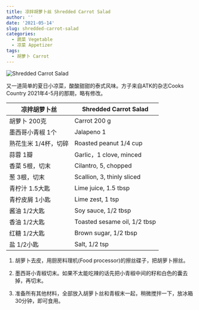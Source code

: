 ```yaml
---
title: 凉拌胡萝卜丝 Shredded Carrot Salad
author: ''
date: '2021-05-14'
slug: shredded-carrot-salad
categories:
  - 蔬菜 Vegetable
  - 凉菜 Appetizer
tags:
  - 胡萝卜 Carrot
---
```


![Shredded Carrot Salad](/img/2021-05-14-carrot-salad.jpg)

又一道简单的夏日小凉菜，酸酸甜甜的泰式风味。方子来自ATK的杂志Cooks Country 2021年4-5月的那期，略有修改。

|凉拌胡萝卜丝                                   |Shredded Carrot Salad            |
|---------------------------------------|-------------------------|
|胡萝卜 200克                           |Carrot 200 g            |
|墨西哥小青椒 1个                           |Jalapeno 1            |
|熟花生米 1/4杯，切碎                           |Roasted peanut 1/4 cup            |
|蒜蓉 1瓣                      |Garlic，1 clove, minced       |
|香菜 5根，切末                           |Cilantro, 5, chopped            |
|葱 3根，切末                           |Scallion, 3, thinly sliced            |
|青柠汁 1.5大匙                                |Lime juice, 1.5 tbsp              |
|青柠皮屑 1小匙                                |Lime zest, 1 tsp              |
|酱油 1/2大匙                                |Soy sauce, 1/2 tbsp              |
|香油 1/2大匙                                |Toasted sesame oil, 1/2 tbsp              |
|红糖 1/2大匙                                |Brown sugar, 1/2 tbsp              |
|盐 1/2小匙                                |Salt, 1/2 tsp              |

1. 胡萝卜去皮，用厨房料理机(Food processor)的擦丝碟子，把胡萝卜擦丝。

2. 墨西哥小青椒切末。如果不太能吃辣的话先把小青椒中间的籽和白色的囊去掉，再切末。

3. 准备所有其他材料，全部放入胡萝卜丝和青椒末一起，稍微搅拌一下，放冰箱30分钟，即可食用。

